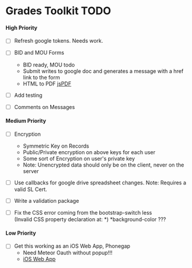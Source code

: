 Grades Toolkit TODO
===================

#### High Priority

- [ ] Refresh google tokens. Needs work.

- [ ] BID and MOU Forms
	* BID ready, MOU todo
	* Submit writes to google doc and generates a message with a href link to the form
	* HTML to PDF [jsPDF](https://github.com/MrRio/jsPDF)

- [ ] Add testing

- [ ] Comments on Messages


#### Medium Priority

- [ ] Encryption
    * Symmetric Key on Records
    * Public/Private encryption on above keys for each user
    * Some sort of Encryption on user's private key
    * Note: Unencrypted data should only be on the client, never on the server

- [ ] Use callbacks for google drive spreadsheet changes.  Note: Requires a valid SL Cert.  $$$$

- [ ] Write a validation package

- [ ] Fix the CSS error coming from the bootstrap-switch less  
      (Invalid CSS property declaration at: *)  *background-color  ???

#### Low Priority 

- [ ] Get this working as an iOS Web App, Phonegap
	* Need Meteor Oauth without popup!!!   
	* [iOS Web App](https://developer.apple.com/library/safari/referencelibrary/GettingStarted/GS_iPhoneWebApp/_index.html)



